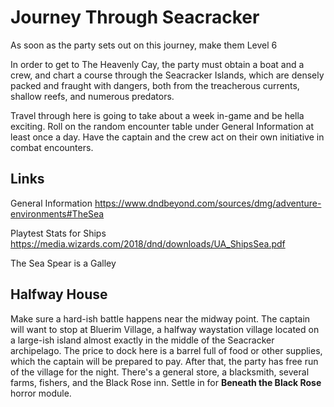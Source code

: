 # Journey Through Seacracker
As soon as the party sets out on this journey, make them Level 6

In order to get to The Heavenly Cay, the party must obtain a boat and a crew, and chart a course through the Seacracker Islands, which are densely packed and fraught with dangers, both from the treacherous currents, shallow reefs, and numerous predators.

Travel through here is going to take about a week in-game and be hella exciting. Roll on the random encounter table under General Information at least once a day. Have the captain and the crew act on their own initiative in combat encounters.

## Links
General Information
https://www.dndbeyond.com/sources/dmg/adventure-environments#TheSea

Playtest Stats for Ships
https://media.wizards.com/2018/dnd/downloads/UA_ShipsSea.pdf

The Sea Spear is a Galley

## Halfway House
Make sure a hard-ish battle happens near the midway point. The captain will want to stop at Bluerim Village, a halfway waystation village located on a large-ish island almost exactly in the middle of the Seacracker archipelago. The price to dock here is a barrel full of food or other supplies, which the captain will be prepared to pay. After that, the party has free run of the village for the night. There's a general store, a blacksmith, several farms, fishers, and the Black Rose inn. Settle in for **Beneath the Black Rose** horror module.
